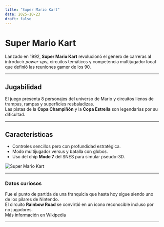 ```yaml
---
title: "Super Mario Kart"
date: 2025-10-23
draft: false
---
```


# Super Mario Kart

Lanzado en 1992, **Super Mario Kart** revolucionó el género de carreras al introducir *power-ups*, circuitos temáticos y competencia multijugador local que definió las reuniones gamer de los 90.

---

## Jugabilidad

El juego presenta 8 personajes del universo de Mario y circuitos llenos de trampas, rampas y superficies resbaladizas.  
Las pistas de la **Copa Champiñón** y la **Copa Estrella** son legendarias por su dificultad.

---

## Características

- Controles sencillos pero con profundidad estratégica.
- Modo multijugador versus y batalla con globos.
- Uso del chip **Mode 7** del SNES para simular pseudo-3D.

![Super Mario Kart](https://upload.wikimedia.org/wikipedia/en/3/38/Supermariokart_box.JPG)

---

### Datos curiosos

Fue el punto de partida de una franquicia que hasta hoy sigue siendo uno de los pilares de Nintendo.  
El circuito **Rainbow Road** se convirtió en un ícono reconocible incluso por no jugadores.  
[Más información en Wikipedia](https://es.wikipedia.org/wiki/Super_Mario_Kart)

---
